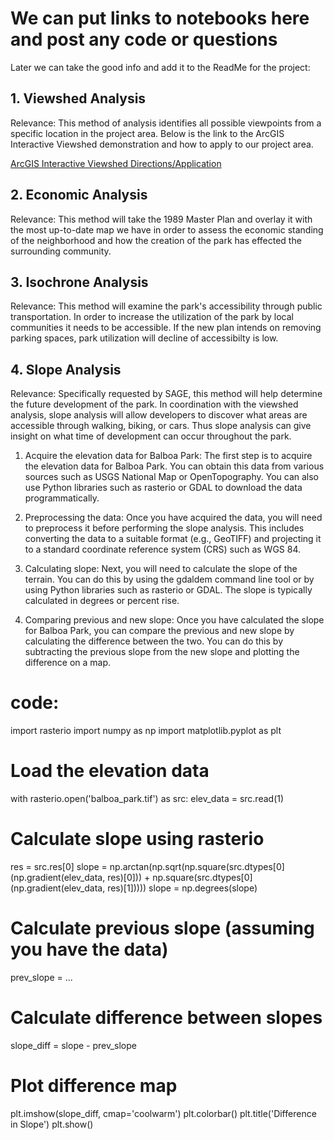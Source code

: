 # We can put links to notebooks here and post any code or questions 

Later we can take the good info and add it to the ReadMe for the project: 

## 1. Viewshed Analysis 

Relevance: This method of analysis identifies all possible viewpoints from a specific location in the project area. Below is the link to the ArcGIS Interactive Viewshed demonstration and how to apply to our project area.

[ArcGIS Interactive Viewshed Directions/Application](https://doc.arcgis.com/en/arcgis-earth/use/interactive-analysis.htm#:~:text=Viewshed%20analysis%20indicates%20the%20visibility%20%28visible%20or%20obstructed%29,in%20the%20scene%20to%20specify%20the%20observer%20position.)

## 2. Economic Analysis 

Relevance: This method will take the 1989 Master Plan and overlay it with the most up-to-date map we have in order to assess the economic standing of the neighborhood and how the creation of the park has effected the surrounding community. 

## 3. Isochrone Analysis

Relevance: This method will examine the park's accessibility through public transportation. In order to increase the utilization of the park by local communities it needs to be accessible. If the new plan intends on removing parking spaces, park utilization will decline of accessibilty is low. 

## 4. Slope Analysis 

Relevance: Specifically requested by SAGE, this method will help determine the future development of the park. In coordination with the viewshed analysis, slope analysis will allow developers to discover what areas are accessible through walking, biking, or cars. Thus slope analysis can give insight on what time of development can occur throughout the park. 

1. Acquire the elevation data for Balboa Park: The first step is to acquire the elevation data for Balboa Park. You can obtain this data from various sources such as USGS National Map or OpenTopography. You can also use Python libraries such as rasterio or GDAL to download the data programmatically.

2. Preprocessing the data: Once you have acquired the data, you will need to preprocess it before performing the slope analysis. This includes converting the data to a suitable format (e.g., GeoTIFF) and projecting it to a standard coordinate reference system (CRS) such as WGS 84.

3. Calculating slope: Next, you will need to calculate the slope of the terrain. You can do this by using the gdaldem command line tool or by using Python libraries such as rasterio or GDAL. The slope is typically calculated in degrees or percent rise.

4. Comparing previous and new slope: Once you have calculated the slope for Balboa Park, you can compare the previous and new slope by calculating the difference between the two. You can do this by subtracting the previous slope from the new slope and plotting the difference on a map.

# code: 

import rasterio
import numpy as np
import matplotlib.pyplot as plt

# Load the elevation data
with rasterio.open('balboa_park.tif') as src:
    elev_data = src.read(1)

# Calculate slope using rasterio
res = src.res[0]
slope = np.arctan(np.sqrt(np.square(src.dtypes[0](np.gradient(elev_data, res)[0])) + np.square(src.dtypes[0](np.gradient(elev_data, res)[1]))))
slope = np.degrees(slope)

# Calculate previous slope (assuming you have the data)
prev_slope = ...

# Calculate difference between slopes
slope_diff = slope - prev_slope

# Plot difference map
plt.imshow(slope_diff, cmap='coolwarm')
plt.colorbar()
plt.title('Difference in Slope')
plt.show()
